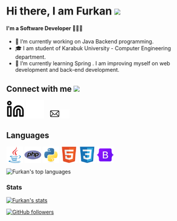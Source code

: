 
<h1> Hi there, I am Furkan <img src = "https://raw.githubusercontent.com/MartinHeinz/MartinHeinz/master/wave.gif" height=35px > </h1>

<!--
**Furkan-Ahmet-Ozdemir/Furkan-Ahmet-Ozdemir** is a ✨ _special_ ✨ repository because its `README.md` (this file) appears on your GitHub profile.

Here are some ideas to get you started:

- 🔭 I’m currently working on ...
- 🌱 I’m currently learning ...
- 👯 I’m looking to collaborate on ...
- 🤔 I’m looking for help with ...
- 💬 Ask me about ...
- 📫 How to reach me: ...
- 😄 Pronouns: ...
- ⚡ Fun fact: ...
-->


#### I'm a Software Developer 👩🏻‍💻

- 🔭 I’m currently working on Java Backend programming.
- 🎓 I am student of Karabuk University - Computer Engineering department.
- 🌱 I’m currently learning Spring . I am improving myself on web development and back-end development.


<h2> Connect with me <img src='https://raw.githubusercontent.com/ShahriarShafin/ShahriarShafin/main/Assets/handshake.gif' width="100px"> </h2>

[![website](./img/linkedin-light.svg)](https://www.linkedin.com/in/furkan-ahmet-özdemir-09a79a198#gh-light-mode-only)
[![website](./img/linkedin-dark.svg)](https://www.linkedin.com/in/furkan-ahmet-özdemir-09a79a198#gh-dark-mode-only)
&nbsp;&nbsp;
[![mailto](./img/mailto-light.png)](mailto:furkanahmetozdemir@hotmail.com#gh-light-mode-only)
[![mailto](./img/mailto-dark.png)](mailto:furkanahmetozdemir@hotmail.com#gh-dark-mode-only)

<h2> Languages </h2>
<p align='left'>
  
<img width ='44px' align='center'  src ='https://raw.githubusercontent.com/devicons/devicon/master/icons/java/java-original.svg'>
<img width ='44px' align='center'  src ='https://raw.githubusercontent.com/devicons/devicon/master/icons/php/php-original.svg'>
<img width ='44px' align='center'  src ='https://raw.githubusercontent.com/devicons/devicon/master/icons/python/python-original.svg'>
<!-- <img width ='44px' align='center'  src ='https://raw.githubusercontent.com/devicons/devicon/master/icons/numpy/numpy-original.svg'> -->
<img width ='44px' align='center' src ='https://raw.githubusercontent.com/devicons/devicon/master/icons/html5/html5-original.svg'> 
<img width ='44px' align='center' src ='https://raw.githubusercontent.com/devicons/devicon/master/icons/css3/css3-original.svg'>
<img width ='44px' align='center' src ='https://raw.githubusercontent.com/devicons/devicon/master/icons/bootstrap/bootstrap-original.svg'>
<!-- <img width ='44px' align='center'  src ='https://raw.githubusercontent.com/devicons/devicon/master/icons/javascript/javascript-original.svg'> -->
<!-- <img width ='44px' align='center' src ='https://raw.githubusercontent.com/devicons/devicon/master/icons/jquery/jquery-original.svg'> -->
<!-- <img width ='44px' align='center' src ='https://raw.githubusercontent.com/devicons/devicon/master/icons/nodejs/nodejs-original.svg'> -->
<!-- <img width ='44px' align='center' src ='https://raw.githubusercontent.com/devicons/devicon/master/icons/nextjs/nextjs-original.svg'> -->
<!-- <img width ='44px' align='center' src ='https://raw.githubusercontent.com/devicons/devicon/master/icons/react/react-original.svg'> -->
<!-- <img width ='44px' align='center' src ='https://raw.githubusercontent.com/devicons/devicon/master/icons/haskell/haskell-original.svg'> -->
<!-- <img width ='44px' align='center' src ='https://raw.githubusercontent.com/devicons/devicon/master/icons/heroku/heroku-original.svg'> -->
  
  
<!--   
<img width ='44px' align='center' src ='https://raw.githubusercontent.com/devicons/devicon/master/icons/intellij/intellij-idea.svg'>
<img width ='44px' align='center' src ='https://raw.githubusercontent.com/devicons/devicon/master/icons/visualstudio/visualstudio-plain.svg'>
<img width ='44px' align='center' src ='https://raw.githubusercontent.com/devicons/devicon/master/icons/vscode/vscode-original.svg'>
<img width ='44px' align='center' src ='https://raw.githubusercontent.com/devicons/devicon/master/icons/git/git-original.svg'>
<img width ='44px' align='center' src ='https://raw.githubusercontent.com/devicons/devicon/master/icons/github/github-original.svg'>
 -->
  
  
<!-- <img width ='44px' align='center' src ='https://raw.githubusercontent.com/devicons/devicon/master/icons/gitlab/gitlab-original.svg'> -->
<!-- <img width ='44px' align='center' src ='https://raw.githubusercontent.com/devicons/devicon/master/icons/linux/linux-original.svg'> -->
<!-- <img width ='44px' align='center' src ='https://raw.githubusercontent.com/devicons/devicon/master/icons/ubuntu/ubuntu-plain.svg'> -->
<!-- <img width ='44px' align='center' src ='https://raw.githubusercontent.com/devicons/devicon/master/icons/pycharm/pycharm-original.svg'> -->
<!-- <img width ='44px' align='center' src ='https://raw.githubusercontent.com/devicons/devicon/master/icons/atom/atom-original.svg'>  -->
<!-- <img width ='44px' align='center' src ='https://raw.githubusercontent.com/devicons/devicon/master/icons/confluence/confluence-original.svg'>  -->
  
</p>

![Furkan's top languages](https://github-readme-stats.vercel.app/api/top-langs?username=Furkan-Ahmet-Ozdemir&show_icons=true&theme=radical&locale=en&layout=compact)

### Stats
<!-- [![Furkan's github streak](https://github-readme-streak-stats.herokuapp.com/?user=Furkan-Ahmet-Ozdemir&theme=tokyonight)](https://github.com/Furkan-Ahmet-Ozdemir/github-readme-streak-stats) -->
[![Furkan's stats](https://github-readme-stats.vercel.app/api?username=Furkan-Ahmet-Ozdemir&langs_count=3&layout=compact&show_icons=true&theme=tokyonight&count_private=true&include_all_commits=true)](https://github.com/Furkan-Ahmet-Ozdemir/github-readme-stats)

[![GitHub followers](https://img.shields.io/github/followers/Furkan-Ahmet-Ozdemir.svg?style=social&label=Follow&maxAge=2592000)](https://github.com/Furkan-Ahmet-Ozdemir?tab=followers)
